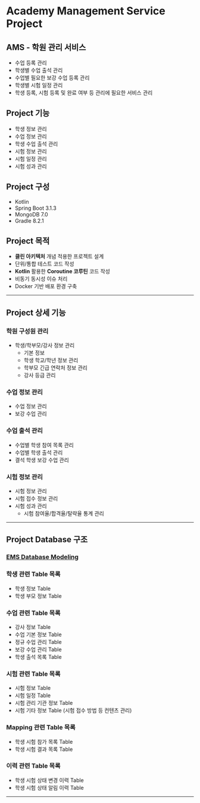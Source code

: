 # Academy Management Service Project

## AMS - 학원 관리 서비스
- 수업 등록 관리
- 학생별 수업 출석 관리
- 수업별 필요한 보강 수업 등록 관리
- 학생별 시험 일정 관리
- 학생 등록, 시험 등록 및 완료 여부 등 관리에 필요한 서비스 관리

## Project 기능
- 학생 정보 관리
- 수업 정보 관리
- 학생 수업 출석 관리
- 시험 정보 관리
- 시험 일정 관리
- 시험 성과 관리

## Project 구성
- Kotlin
- Spring Boot 3.1.3
- MongoDB 7.0
- Gradle 8.2.1

## Project 목적
- **클린 아키텍처** 개념 적용한 프로젝트 설계
- 단위/통합 테스트 코드 작성
- **Kotlin** 활용한 **Coroutine 코루틴** 코드 작성
- 비동기 동시성 이슈 처리
- Docker 기반 배포 환경 구축

---

## Project 상세 기능

### 학원 구성원 관리
- 학생/학부모/강사 정보 관리
  - 기본 정보
  - 학생 학교/학년 정보 관리
  - 학부모 긴급 연락처 정보 관리
  - 강사 등급 관리

### 수업 정보 관리
- 수업 정보 관리
- 보강 수업 관리

### 수업 출석 관리
- 수업별 학생 참여 목록 관리
- 수업별 학생 출석 관리
- 결석 학생 보강 수업 관리

### 시험 정보 관리
- 시험 정보 관리
- 시험 접수 정보 관리
- 시험 성과 관리
  - 시험 참여율/합격율/탈략율 통계 관리

---

## Project Database 구조

### [EMS Database Modeling](./docs/database/ams_database.md)

### 학생 관련 Table 목록
- 학생 정보 Table
- 학생 부모 정보 Table

### 수업 관련 Table 목록
- 강사 정보 Table
- 수업 기본 정보 Table
- 정규 수업 관리 Table
- 보강 수업 관리 Table
- 학생 출석 목록 Table

### 시험 관련 Table 목록
- 시험 정보 Table
- 시험 일정 Table
- 시험 관리 기관 정보 Table
- 시험 기타 정보 Table (시험 접수 방법 등 컨텐츠 관리)

### Mapping 관련 Table 목록
- 학생 시험 참가 목록 Table
- 학생 시험 결과 목록 Table

### 이력 관련 Table 목록
- 학생 시험 상태 변경 이력 Table
- 학생 시험 상태 알림 이력 Table

---
